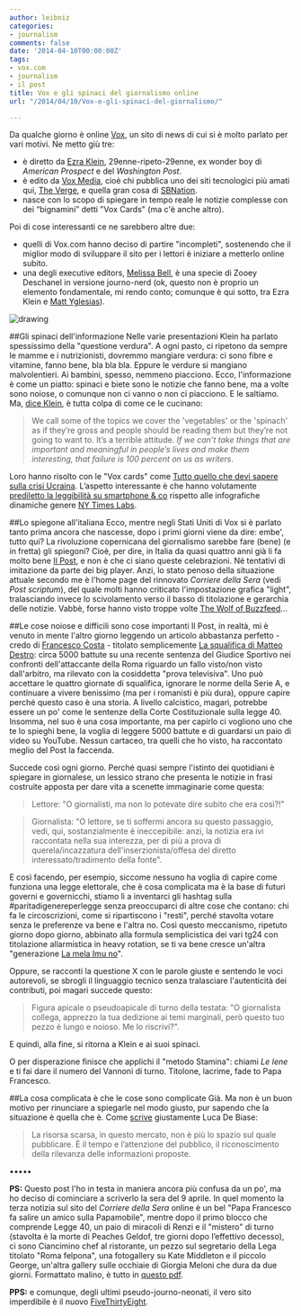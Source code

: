 ```yaml
---
author: leibniz
categories:
- journalism
comments: false
date: '2014-04-10T00:00:00Z'
tags:
- vox.com
- journalism
- il post
title: Vox e gli spinaci del giornalismo online
url: "/2014/04/10/Vox-e-gli-spinaci-del-giornalismo/"

---
```

Da qualche giorno è online [Vox](http://vox.com), un sito di news di cui si è molto parlato per vari motivi. Ne metto giù tre:

- è diretto da [Ezra Klein](https://en.wikipedia.org/wiki/Ezra_Klein), 29enne-ripeto-29enne, ex wonder boy di _American Prospect_ e del _Washington Post_.
- è edito da [Vox Media](http://www.voxmedia.com/), cioè chi pubblica uno dei siti tecnologici più amati qui, [The Verge](http://www.theverge.com/), e quella gran cosa di [SBNation](http://www.sbnation.com/).
- nasce con lo scopo di spiegare in tempo reale le notizie complesse con dei “bignamini” detti "Vox Cards" (ma c'è anche altro).

Poi di cose interessanti ce ne sarebbero altre due:

- quelli di Vox.com hanno deciso di partire "incompleti", sostenendo che il miglior modo di sviluppare il sito per i lettori è iniziare a metterlo online subito.
- una degli executive editors, [Melissa Bell](http://www.vox.com/authors/melissa-bell), è una specie di Zooey Deschanel in versione journo-nerd (ok, questo non è proprio un elemento fondamentale, mi rendo conto; comunque è qui sotto, tra Ezra Klein e [Matt Yglesias](www.vox.com/authors/matthew-yglesias)).

![drawing](http://leibniz.me/images/vault/voxdotcom.png)

##Gli spinaci dell'informazione
Nelle varie presentazioni Klein ha parlato spessissimo della "questione verdura". A ogni pasto, ci ripetono da sempre le mamme e i nutrizionisti, dovremmo mangiare verdura: ci sono fibre e vitamine, fanno bene, bla bla bla. Eppure le verdure si mangiano malvolentieri. Ai bambini, spesso, nemmeno piacciono. Ecco, l'informazione è come un piatto: spinaci e biete sono le notizie che fanno bene, ma a volte sono noiose, o comunque non ci vanno o non ci piacciono. E le saltiamo. Ma, [dice Klein](http://www.adweek.com/news/press/ezra-klein-explains-his-new-news-site-vox-156211), è tutta colpa di come ce le cucinano:

> We call some of the topics we cover the 'vegetables' or the 'spinach' as if they’re gross and people should be reading them but they’re not going to want to. It’s a terrible attitude. _If we can’t take things that are important and meaningful in people’s lives and make them interesting, that failure is 100 percent on us as writers_. 

Loro hanno risolto con le "Vox cards" come [Tutto quello che devi sapere sulla crisi Ucraina](http://www.vox.com/cards/ukraine-everything-you-need-to-know/what-is-the-ukraine-crisis). L’aspetto interessante è che hanno volutamente [prediletto la leggibilità su smartphone & co](http://www.vox.com/2014/3/30/5564404/how-we-make-vox) rispetto alle infografiche dinamiche genere [NY Times Labs](http://nytlabs.com/projects/kepler.html).

##Lo spiegone all'italiana
Ecco, mentre negli Stati Uniti di Vox si è parlato tanto prima ancora che nascesse, dopo i primi giorni viene da dire: embe', tutto qui? La rivoluzione copernicana del giornalismo sarebbe fare (bene) (e in fretta) gli spiegoni? Cioè, per dire, in Italia da quasi quattro anni già li fa molto bene [Il Post](http://ilpost.it), e non è che ci siano queste celebrazioni. Né tentativi di imitazione da parte dei big player. Anzi, lo stato penoso della situazione attuale secondo me è l'home page del rinnovato _Corriere della Sera_ (vedi _Post scriptum_), del quale molti hanno criticato l'impostazione grafica "light", tralasciando invece lo scivolamento verso il basso di titolazione e gerarchia delle notizie. Vabbè, forse hanno visto troppe volte [The Wolf of Buzzfeed](http://digg.com/video/the-wolf-of-buzzfeed-parody-trailer)... 

##Le cose noiose e difficili sono cose importanti
Il Post, in realtà, mi è venuto in mente l'altro giorno leggendo un articolo abbastanza perfetto - credo di [Francesco Costa](http://www.francescocosta.net/) - titolato semplicemente [La squalifica di Matteo Destro](http://www.ilpost.it/2014/04/08/squalifica-destro-roma/): circa 5000 battute su una recente sentenza del Giudice Sportivo nei confronti dell'attaccante della Roma riguardo un fallo visto/non visto dall'arbitro, ma rilevato con la cosiddetta "prova televisiva". Uno può accettare le quattro giornate di squalifica, ignorare le norme della Serie A, e continuare a vivere benissimo (ma per i romanisti è più dura), oppure capire perché questo caso è una storia. A livello calcistico, magari, potrebbe essere un po' come le sentenze della Corte Costituzionale sulla legge 40. Insomma, nel suo è una cosa importante, ma per capirlo ci vogliono uno che te lo spieghi bene, la voglia di leggere 5000 battute e di guardarsi un paio di video su YouTube. Nessun cartaceo, tra quelli che ho visto, ha raccontato meglio del Post la faccenda. 

Succede così ogni giorno. Perché quasi sempre l'istinto dei quotidiani è spiegare in giornalese, un lessico strano che presenta le notizie in frasi costruite apposta per dare vita a scenette immaginarie come questa:

>Lettore: "O giornalisti, ma non lo potevate dire subito che era così?!"

>Giornalista: "O lettore, se ti soffermi ancora su questo passaggio, vedi, qui, sostanzialmente è ineccepibile: anzi, la notizia era ivi raccontata nella sua interezza, per di più a prova di querela/incazzatura dell'inserzionista/offesa del diretto interessato/tradimento della fonte". 

E così facendo, per esempio, siccome nessuno ha voglia di capire come funziona una legge elettorale, che è cosa complicata ma è la base di futuri governi e governicchi, stiamo lì a inventarci gli hashtag sulla #paritadigenereperlegge senza preoccuparci di altre cose che contano: chi fa le circoscrizioni, come si ripartiscono i "resti", perché stavolta votare senza le preferenze va bene e l'altra no. Così questo meccanismo, ripetuto giorno dopo giorno, abbinato alla formula semplicistica dei vari tg24 con titolazione allarmistica in heavy rotation, se ti va bene cresce un'altra "generazione [La mela Imu no](https://www.youtube.com/watch?v=o_eUuaPR6bY)".

Oppure, se racconti la questione X con le parole giuste e sentendo le voci autorevoli, se sbrogli il linguaggio tecnico senza tralasciare l'autenticità dei contributi, poi magari succede questo:

>Figura apicale o pseudoapicale di turno della testata: "O giornalista collega, apprezzo la tua dedizione ai temi marginali, però questo tuo pezzo è lungo e noioso. Me lo riscrivi?".

E quindi, alla fine, si ritorna a Klein e ai suoi spinaci. 

O per disperazione finisce che applichi il "metodo Stamina": chiami _Le Iene_ e ti fai dare il numero del Vannoni di turno. Titolone, lacrime, fade to Papa Francesco.

##La cosa complicata è che le cose sono complicate
Già. Ma non è un buon motivo per rinunciare a spiegarle nel modo giusto, pur sapendo che la situazione è quella che è. Come [scrive](http://lucadebiase.nova100.ilsole24ore.com/2014/04/08/dedicato-a-chi-innova/) giustamente Luca De Biase:

>La risorsa scarsa, in questo mercato, non è più lo spazio sul quale pubblicare. È il tempo e l’attenzione del pubblico, il riconoscimento della rilevanza delle informazioni proposte.

•••••


__PS:__ Questo post l'ho in testa in maniera ancora più confusa da un po', ma ho deciso di cominciare a scriverlo la sera del 9 aprile. In quel momento la terza notizia sul sito del _Corriere della Sera_ online è un bel "Papa Francesco fa salire un amico sulla Papamobile", mentre dopo il primo blocco che comprende Legge 40, un paio di miracoli di Renzi e il "mistero" di turno (stavolta è la morte di Peaches Geldof, tre giorni dopo l’effettivo decesso), ci sono Ciancimino chef al ristorante, un pezzo sul segretario della Lega titolato "Roma felpona", una fotogallery su Kate Middleton e il piccolo George, un'altra gallery sulle occhiaie di Giorgia Meloni che dura da due giorni. Formattato malino, è tutto in [questo pdf](http://leibniz.me/images/vault/corsera91pr.pdf).

__PPS:__ e comunque, degli ultimi pseudo-journo-neonati, il vero sito imperdibile è il nuovo [FiveThirtyEight](http://fivethirtyeight.com/).
